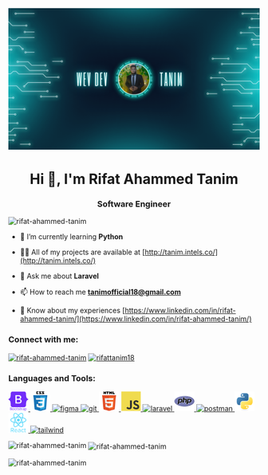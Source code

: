 <img src="https://github.com/Rifat-Ahammed-Tanim/Rifat-Ahammed-Tanim/blob/main/Tanim.png" alt="tanim">
<h1 align="center">Hi 👋, I'm Rifat Ahammed Tanim</h1>
<h3 align="center">Software Engineer</h3>

<p align="left"> <img src="https://komarev.com/ghpvc/?username=rifat-ahammed-tanim&label=Profile%20views&color=0e75b6&style=flat" alt="rifat-ahammed-tanim" /> </p>

- 🌱 I’m currently learning **Python**

- 👨‍💻 All of my projects are available at [http://tanim.intels.co/](http://tanim.intels.co/)

- 💬 Ask me about **Laravel**

- 📫 How to reach me **tanimofficial18@gmail.com**

- 📄 Know about my experiences [https://www.linkedin.com/in/rifat-ahammed-tanim/](https://www.linkedin.com/in/rifat-ahammed-tanim/)

<h3 align="left">Connect with me:</h3>
<p align="left">
<a href="https://linkedin.com/in/rifat-ahammed-tanim" target="blank"><img align="center" src="https://raw.githubusercontent.com/rahuldkjain/github-profile-readme-generator/master/src/images/icons/Social/linked-in-alt.svg" alt="rifat-ahammed-tanim" height="30" width="40" /></a>
<a href="https://fb.com/rifattanim18" target="blank"><img align="center" src="https://raw.githubusercontent.com/rahuldkjain/github-profile-readme-generator/master/src/images/icons/Social/facebook.svg" alt="rifattanim18" height="30" width="40" /></a>
</p>

<h3 align="left">Languages and Tools:</h3>
<p align="left"> <a href="https://getbootstrap.com" target="_blank" rel="noreferrer"> 
<img src="https://raw.githubusercontent.com/devicons/devicon/master/icons/bootstrap/bootstrap-plain-wordmark.svg" alt="bootstrap" width="40" height="40"/>
</a> <a href="https://www.w3schools.com/css/" target="_blank" rel="noreferrer"> 
<img src="https://raw.githubusercontent.com/devicons/devicon/master/icons/css3/css3-original-wordmark.svg" alt="css3" width="40" height="40"/> 
</a> <a href="https://www.figma.com/" target="_blank" rel="noreferrer"> 
<img src="https://www.vectorlogo.zone/logos/figma/figma-icon.svg" alt="figma" width="40" height="40"/> 
</a> <a href="https://git-scm.com/" target="_blank" rel="noreferrer"> 
<img src="https://www.vectorlogo.zone/logos/git-scm/git-scm-icon.svg" alt="git" width="40" height="40"/> 
</a> <a href="https://www.w3.org/html/" target="_blank" rel="noreferrer"> 
<img src="https://raw.githubusercontent.com/devicons/devicon/master/icons/html5/html5-original-wordmark.svg" alt="html5" width="40" height="40"/> 
</a> <a href="https://developer.mozilla.org/en-US/docs/Web/JavaScript" target="_blank" rel="noreferrer"> 
<img src="https://raw.githubusercontent.com/devicons/devicon/master/icons/javascript/javascript-original.svg" alt="javascript" width="40" height="40"/> 
</a> <a href="https://laravel.com/" target="_blank" rel="noreferrer"> 
<img src="https://laravel.com/img/logomark.min.svg" alt="laravel" width="40" height="40"/> 
</a> <a href="https://www.php.net" target="_blank" rel="noreferrer"> 
<img src="https://raw.githubusercontent.com/devicons/devicon/master/icons/php/php-original.svg" alt="php" width="40" height="40"/> </a> 
<a href="https://postman.com" target="_blank" rel="noreferrer"> 
<img src="https://www.vectorlogo.zone/logos/getpostman/getpostman-icon.svg" alt="postman" width="40" height="40"/> </a> <a href="https://www.python.org" target="_blank" rel="noreferrer"> <img src="https://raw.githubusercontent.com/devicons/devicon/master/icons/python/python-original.svg" alt="python" width="40" height="40"/> </a> <a href="https://reactjs.org/" target="_blank" rel="noreferrer"> <img src="https://raw.githubusercontent.com/devicons/devicon/master/icons/react/react-original-wordmark.svg" alt="react" width="40" height="40"/> </a> <a href="https://tailwindcss.com/" target="_blank" rel="noreferrer"> <img src="https://www.vectorlogo.zone/logos/tailwindcss/tailwindcss-icon.svg" alt="tailwind" width="40" height="40"/> </a> </p>

<p><img align="left" src="https://github-readme-stats.vercel.app/api/top-langs?username=rifat-ahammed-tanim&show_icons=true&locale=en&layout=compact" alt="rifat-ahammed-tanim" /></p>

<p>&nbsp;<img align="center" src="https://github-readme-stats.vercel.app/api?username=rifat-ahammed-tanim&show_icons=true&locale=en" alt="rifat-ahammed-tanim" /></p>

<p><img align="center" src="https://github-readme-streak-stats.herokuapp.com/?user=rifat-ahammed-tanim&" alt="rifat-ahammed-tanim" /></p>
